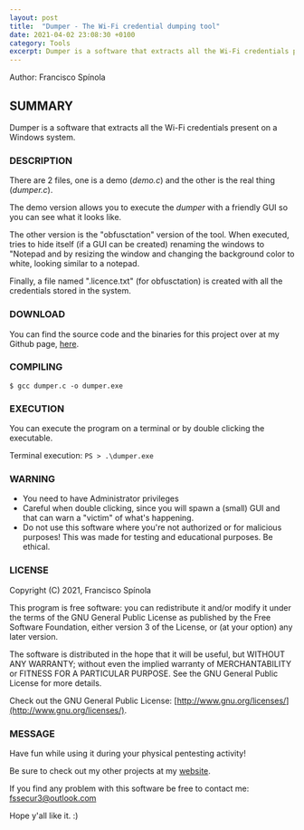 ```yaml
---
layout: post
title:  "Dumper - The Wi-Fi credential dumping tool"
date: 2021-04-02 23:08:30 +0100
category: Tools
excerpt: Dumper is a software that extracts all the Wi-Fi credentials present on a Windows system.
---
```


Author: Francisco Spínola

## SUMMARY

Dumper is a software that extracts all the Wi-Fi credentials present on a Windows system.

### DESCRIPTION

There are 2 files, one is a demo (*demo.c*) and the other is the real thing (*dumper.c*).

The demo version allows you to execute the *dumper* with a friendly GUI so you can see what it looks like. 

The other version is the "obfusctation" version of the tool. When executed, tries to hide itself (if a GUI can be created) renaming the windows to "Notepad and by resizing the window and changing the background color to white, looking similar to a notepad.

Finally, a file named ".licence.txt" (for obfusctation) is created with all the credentials stored in the system.

### DOWNLOAD

You can find the source code and the binaries for this project over at my Github page, [here](https://github.com/fssecur3/dumper "Dumper project").

### COMPILING

`$ gcc dumper.c -o dumper.exe`

### EXECUTION

You can execute the program on a terminal or by double clicking the executable.

Terminal execution:
`PS > .\dumper.exe`

### WARNING

+ You need to have Administrator privileges
+ Careful when double clicking, since you will spawn a (small) GUI and that can warn a "victim" of what's happening.
+ Do not use this software where you're not authorized or for malicious purposes! This was made for testing and educational purposes. Be ethical.

### LICENSE

Copyright (C) 2021, Francisco Spínola

This program is free software: you can redistribute it and/or modify it under the terms of the GNU General Public License as published by the Free Software Foundation, either version 3 of the License, or (at your option) any later version.

The software is distributed in the hope that it will be useful, but WITHOUT ANY WARRANTY; without even the implied warranty of MERCHANTABILITY or FITNESS FOR A PARTICULAR PURPOSE. See the GNU General Public License for more details.

Check out the GNU General Public License: [http://www.gnu.org/licenses/](http://www.gnu.org/licenses/).

### MESSAGE

Have fun while using it during your physical pentesting activity!

Be sure to check out my other projects at my [website](https://fssecur3.github.io/ "Francisco Spínola's Portfolio").

If you find any problem with this software be free to contact me: [fssecur3@outlook.com](mailto:fssecur3@outlook.com)

Hope y'all like it. :)
